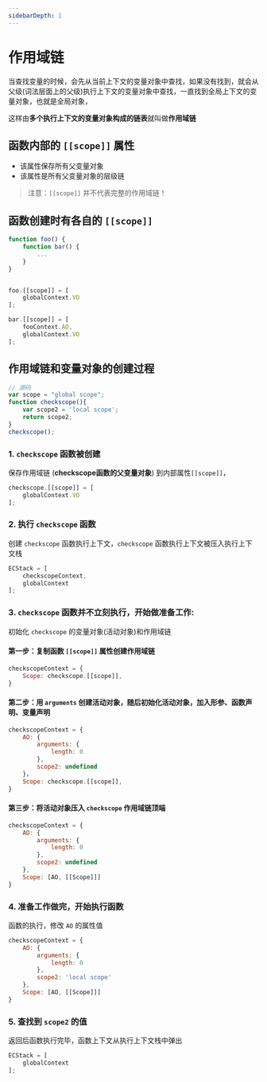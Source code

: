 ```yaml
---
sidebarDepth: 1
---
```


# 作用域链
当查找变量的时候，会先从当前上下文的变量对象中查找，如果没有找到，就会从父级(词法层面上的父级)执行上下文的变量对象中查找，一直找到全局上下文的变量对象，也就是全局对象，

这样由**多个执行上下文的变量对象构成的链表**就叫做**作用域链**

## 函数内部的 `[[scope]]` 属性
- 该属性保存所有父变量对象
- 该属性是所有父变量对象的层级链

> 注意：`[[scope]]` 并不代表完整的作用域链！

## 函数创建时有各自的 `[[scope]]`
```js
function foo() {
    function bar() {
        ...
    }
}
```
```js

foo.[[scope]] = [
    globalContext.VO
];

bar.[[scope]] = [
    fooContext.AO,
    globalContext.VO
];
```

## 作用域链和变量对象的创建过程
```js
// 源码
var scope = "global scope";
function checkscope(){
    var scope2 = 'local scope';
    return scope2;
}
checkscope();
```
### 1. `checkscope` 函数被创建
保存作用域链 (**checkscope函数的父变量对象**) 到内部属性`[[scope]]`，
```js
checkscope.[[scope]] = [
    globalContext.VO
];
```

### 2. 执行 `checkscope` 函数
创建 `checkscope` 函数执行上下文，`checkscope` 函数执行上下文被压入执行上下文栈
```js
ECStack = [
    checkscopeContext,
    globalContext
];
```

### 3. `checkscope` 函数并不立刻执行，开始做准备工作:
初始化 `checkscope` 的变量对象(活动对象)和作用域链
#### 第一步：复制函数 `[[scope]]` 属性创建作用域链
```js
checkscopeContext = {
    Scope: checkscope.[[scope]],
}
```
#### 第二步：用 `arguments` 创建活动对象，随后初始化活动对象，加入形参、函数声明、变量声明
```js
checkscopeContext = {
    AO: {
        arguments: {
            length: 0
        },
        scope2: undefined
    }，
    Scope: checkscope.[[scope]],
}
```
#### 第三步：将活动对象压入 `checkscope` 作用域链顶端
```js
checkscopeContext = {
    AO: {
        arguments: {
            length: 0
        },
        scope2: undefined
    },
    Scope: [AO, [[Scope]]]
}
```
### 4. 准备工作做完，开始执行函数
函数的执行，修改 `AO` 的属性值
```js
checkscopeContext = {
    AO: {
        arguments: {
            length: 0
        },
        scope2: 'local scope'
    },
    Scope: [AO, [[Scope]]]
}
```
### 5. 查找到 `scope2` 的值
返回后函数执行完毕，函数上下文从执行上下文栈中弹出
```js
ECStack = [
    globalContext
];
```





